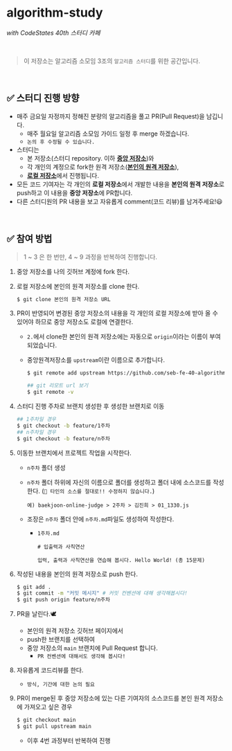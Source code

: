 # algorithm-study

_with CodeStates 40th 스터디 카페_

<br/>

> 이 저장소는 알고리즘 소모임 3조의 `알고리즘 스터디`를 위한 공간입니다.<br/>

<br/>

## ✅ 스터디 진행 방향

- 매주 금요일 자정까지 정해진 분량의 알고리즘을 풀고 PR(Pull Request)을 남깁니다.
  - 매주 월요일 알고리즘 소모임 가이드 일정 후 merge 하겠습니다.
  - `논의 후 수정될 수 있습니다.`
- 스터디는
  - 본 저장소(스터디 repository. 이하 <u>**중앙 저장소**</u>)와
  - 각 개인의 계정으로 fork한 원격 저장소(<u>**본인의 원격 저장소**</u>),
  - <u>**로컬 저장소**</u>에서 진행됩니다.
- 모든 코드 기여자는 각 개인의 **로컬 저장소**에서 개발한 내용을 **본인의 원격 저장소**로 push하고 이 내용을 **중앙 저장소**에 PR합니다.
- 다른 스터디원의 PR 내용을 보고 자유롭게 comment(코드 리뷰)를 남겨주세요!😃

<br/>

## ✅ 참여 방법
> 1 ~ 3 은 한 번만, 4 ~ 9 과정을 반복하여 진행합니다.

1. 중앙 저장소를 나의 깃허브 계정에 fork 한다.
2. 로컬 저장소에 본인의 원격 저장소를 clone 한다.

   ```bash
   $ git clone 본인의 원격 저장소 URL
   ```

3. PR이 반영되어 변경된 중앙 저장소의 내용을 각 개인의 로컬 저장소에 받아 올 수 있어야 하므로 중앙 저장소도 로컬에 연결한다.

   - `2.`에서 clone한 본인의 원격 저장소에는 자동으로 `origin`이라는 이름이 부여되었습니다.
   - 중앙원격저장소를 `upstream`이란 이름으로 추가합니다.

     ```bash
     $ git remote add upstream https://github.com/seb-fe-40-algorithm-3/baekjoon-algorithm-study.git

     ## git 리모트 url 보기
     $ git remote -v
     ```

4. 스터디 진행 주차로 브랜치 생성한 후 생성한 브랜치로 이동

   ```bash
   ## 1주차일 경우
   $ git checkout -b feature/1주차
   ## n주차일 경우
   $ git checkout -b feature/n주차
   ```

5. 이동한 브랜치에서 프로젝트 작업을 시작한다.

   - `n주차` 폴더 생성
   - `n주차` 폴더 하위에 자신의 이름으로 폴더를 생성하고 폴더 내에 소스코드를 작성한다. (`🚫 타인의 소스를 절대로!! 수정하지 않습니다.`)

     ```plaintext
     예) baekjoon-online-judge > 2주차 > 김진희 > 01_1330.js
     ```

   - 조장은 `n주차` 폴더 안에 `n주차.md`파일도 생성하여 작성한다.

     - `1주차.md`

       ```plaintext
       # 입출력과 사칙연산

       입력, 출력과 사칙연산을 연습해 봅시다. Hello World! (총 15문제)
       ```

6. 작성된 내용을 본인의 원격 저장소로 push 한다.

   ```bash
   $ git add .
   $ git commit -m "커밋 메시지" # 커밋 컨벤션에 대해 생각해봅시다!
   $ git push origin feature/n주차
   ```

7. PR을 날린다.🕊

   - 본인의 원격 저장소 깃허브 페이지에서
   - push한 브랜치를 선택하여
   - 중앙 저장소의 `main` 브랜치에 Pull Request 합니다.
     - `PR 컨벤션에 대해서도 생각해 봅시다!`

8. 자유롭게 코드리뷰를 한다.

   - `방식, 기간에 대한 논의 필요`

9. PR이 merge된 후 중앙 저장소에 있는 다른 기여자의 소스코드를 본인 원격 저장소에 가져오고 싶은 경우

   ```bash
   $ git checkout main
   $ git pull upstream main
   ```

   - 이후 4번 과정부터 반복하여 진행

